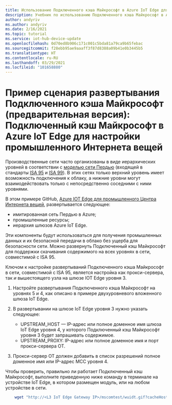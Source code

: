 ```yaml
---
title: Использование Подключенного кэша Майкрософт в Azure IoT Edge для настройки промышленного Интернета вещей | Документация Майкрософт
description: Учебник по использованию Подключенного кэша Майкрософт в Azure IoT Edge для настройки промышленного Интернета вещей.
author: andyriv
ms.author: andyriv
ms.date: 2/16/2021
ms.topic: tutorial
ms.service: iot-hub-device-update
ms.openlocfilehash: 0d70ed8b906c171c001c5bda81a79ca9b65febac
ms.sourcegitcommit: f28ebb95ae9aaaff3f87d8388a09b41e0b3445b5
ms.translationtype: HT
ms.contentlocale: ru-RU
ms.lasthandoff: 03/29/2021
ms.locfileid: "101658880"
---
```

# <a name="microsoft-connected-cache-preview-deployment-scenario-sample-microsoft-connected-cache-within-an-azure-iot-edge-for-industrial-iot-configuration"></a>Пример сценария развертывания Подключенного кэша Майкрософт (предварительная версия): Подключенный кэш Майкрософт в Azure IoT Edge для настройки промышленного Интернета вещей

Производственные сети часто организованы в виде иерархических уровней в соответствии с [моделью сети Пердью](https://en.wikipedia.org/wiki/Purdue_Enterprise_Reference_Architecture) (входящей в стандарты [ISA 95](https://en.wikipedia.org/wiki/ANSI/ISA-95) и [ISA 99](https://www.isa.org/standards-and-publications/isa-standards/isa-standards-committees/isa99)). В этих сетях только верхний уровень имеет возможность подключения к облаку, а нижние уровни могут взаимодействовать только с непосредственно соседними с ними уровнями.

В этом примере GitHub, [Azure IOT Edge для промышленного Центра Интернета вещей](https://github.com/Azure-Samples/iot-edge-for-iiot), развертывается следующее:

* имитированная сеть Пердью в Azure;
* промышленные ресурсы; 
* иерархия шлюзов Azure IoT Edge.
  
Эти компоненты будут использоваться для получения промышленных данных и их безопасной передачи в облако без ущерба для безопасности сети. Можно развернуть Подключенный кэш Майкрософт для поддержки скачивания содержимого на всех уровнях в сети, совместимой с ISA 95.

Ключом к настройке развертываний Подключенного кэша Майкрософт в сети, совместимой с ISA 95, является настройка как прокси-сервера, так *и* вышестоящего узла на шлюзе IOT Edge уровня 3.

1. Настройте развертывания Подключенного кэша Майкрософт на уровнях 5 и 4, как описано в примере двухуровневого вложенного шлюза IoT Edge. 
2. В развертывании на шлюзе IoT Edge уровня 3 нужно указать следующее:
   
   * UPSTREAM_HOST — IP-адрес или полное доменное имя шлюза IoT Edge уровня 4, у которого Подключенный кэш Майкрософт уровня 3 будет запрашивать содержимое.
   * UPSTREAM_PROXY: IP-адрес или полное доменное имя и порт прокси-сервера OT.

3. Прокси-сервер OT должен добавить в список разрешений полное доменное имя или IP-адрес MCC уровня 4.

Чтобы проверить, правильно ли работает Подключенный кэш Майкрософт, выполните приведенную ниже команду в терминале на устройстве IoT Edge, в котором размещен модуль, или на любом устройстве в сети.

```bash
    wget "http://<L3 IoT Edge Gateway IP>/mscomtest/wuidt.gif?cacheHostOrigin=au.download.windowsupdate.com
```